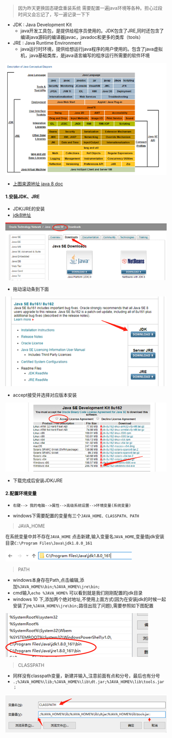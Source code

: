> 因为昨天更换固态硬盘重装系统 需要配置一遍java环境等各种。担心过段时间又会忘记了，写一遍记录一下下

* JDK : Java Development Kit 
  * java开发工具包，是提供给程序员使用的。JDK包含了JRE,同时还包含了编译java源码的编译器javac，javadoc和更多的类库（tools）
* JRE : Java Runtime Environment
  * java运行时环境，提供给想运行java程序的用户使用的。包含了java虚拟机，java基础类库，是java语言编写的程序运行所需要的软件环境

![](/assets/jdk_jre.png)

* [上图来源地址 java 8 doc](https://docs.oracle.com/javase/8/docs/)

#### 1.安装JDK、JRE

* JDK/JRE的安装
* [jdk8地址](http://www.oracle.com/technetwork/java/javase/downloads/index.html)

![](/assets/jdk_down.png)

* 拖动滚动条到下面

![](/assets/jdk8u.png)

* accept接受并选择对应版本安装

![](/assets/jdk8u162.png)

* 下载完成后安装JDK/JRE

#### 2.配置环境变量
- `右键--> 我的电脑-->属性-->高级系统设置-->环境变量(系统变量)`

- windows下需要配置的变量有三个`JAVA_HOME、CLASSPATH、PATH`

> JAVA_HOME

在系统变量中并不存在`JAVA_HOME` 点击新建,输入变量名`JAVA_HOME`,变量值jdk安装目录`C:\Program Files\Java\jdk1.8.0_161`

![](/assets/java_home.png)

> PATH 

- windows本身存在Path,点击编辑,添加`%JAVA_HOME%\bin;%JAVA_HOME%\jre\bin;`
- cmd输入`echo %JAVA_HOME%` 可以看到就是我们刚刚配置的jdk目录
- windows 10 下,添加两个绝对地址,不使用上面方式(因为在安装jdk的时候一起安装了jre,`%JAVA_HOME%\jre\bin;`路径出现了问题),需要参照如下图配置

![](/assets/win10_path.png)

> CLASSPATH

- 同样没有classpath变量，新建并输入,注意前面有点和分号，最后也有分号
- `.;%JAVA_HOME%\lib;%JAVA_HOME%\lib\dt.jar;%JAVA_HOME%\lib\tools.jar；`

![](/assets/classpath.png)
